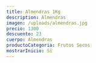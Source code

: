 ```yaml
---
title: Almendras 1Kg
description: Almendras
imagen: /uploads/almendras.jpg
precio: 1300
descuento: 23
cuerpo: Almendras
productoCategoria: Frutos Secos
mostrarInicio: Si
---
```

